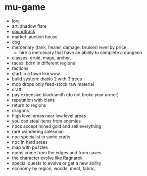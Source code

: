 # mu-game

- [lore](https://en.m.wikipedia.org/wiki/Mu_mythical_lost_continent)
- art: shadow flare
- [soundtrack](https://youtu.be/XKmjAyPj_7U?si=ezkUztcqMB9cdkQU)
- market: auction house
- dog
- mercenary (tank, healer, damage, bruiser) level by price
  - hire a mercenary that have an ability to complete a dungeon 
- classes: druid, mage, archer,
- races: born in different regions
- factions
- start in a town like wow
- build system: diablo 2 with 3 trees
- mob drops only feed-stock raw material
- craft
- pay expensive blacksmith (do not broke your armor)
- reputation with clans
- return to regions
- dragons
- high level areas near low level areas
- you can steal items from enemies
- npcs accept mined gold and sell everything
- rare wandering salesman
- npc specialist in some crafts
- npc in hard areas
- map with puzzles
- mobs come from the edges and from caves
- the character evolve like Ragnarok
- special quests to evolve or get a new ability
- economy by region, woods, meat, fabric, 
